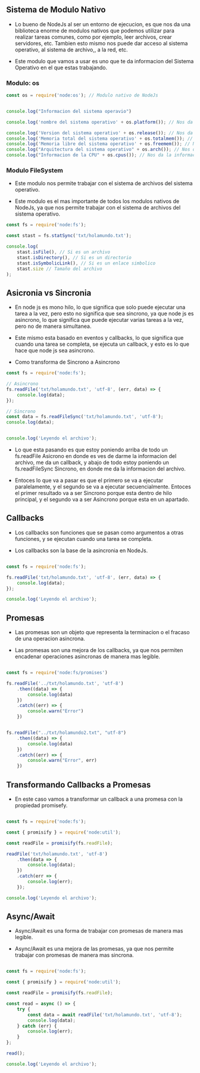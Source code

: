 ## Sistema de Modulo Nativo

- Lo bueno de NodeJs al ser un entorno de ejecucion, es que nos da una biblioteca enorme de modulos nativos que podemos utilizar para realizar tareas comunes, como por ejemplo, leer archivos, crear servidores, etc. Tambien esto mismo nos puede dar acceso al sistema operativo, al sistema de archivo,, a la red, etc.

- Este modulo que vamos a usar es uno que te da informacion del Sistema Operativo en el que estas trabajando.

### Modulo: os

```javascript
const os = require('node:os'); // Modulo nativo de NodeJs


console.log("Informacion del sistema operavio")

console.log('nombre del sistema operativo' + os.platform()); // Nos da el sistema operativo en el que estamos trabajando

console.log('Version del sistema operativo' + os.release()); // Nos da la version del sistema operativo
console.log('Memoria total del sistema operativo' + os.totalmem()); // Nos da la memoria total del sistema operativo
console.log('Memoria libre del sistema operativo' + os.freemem()); // Nos da la memoria libre del sistema operativo
console.log("Arquitectura del sistema operativo" + os.arch()); // Nos da la arquitectura del sistema operativo
console.log("Informacion de la CPU" + os.cpus()); // Nos da la informacion de la CPU

```


### Modulo FileSystem

- Este modulo nos permite trabajar con el sistema de archivos del sistema operativo.

- Este modulo es el mas importante de todos los modulos nativos de NodeJs, ya que nos permite trabajar con el sistema de archivos del sistema operativo.

```javascript
const fs = require('node:fs');

const stast = fs.statSync('txt/holamundo.txt');

console.log(
    stast.isFile(), // Si es un archivo
    stast.isDirectory(), // Si es un directorio
    stast.isSymbolicLink(), // Si es un enlace simbolico
    stast.size // Tamaño del archivo
);

```

## Asicronia vs Sincronia

- En node js es mono hilo, lo que significa que solo puede ejecutar una tarea a la vez, pero esto no significa que sea sincrono, ya que node js es asincrono, lo que significa que puede ejecutar varias tareas a la vez, pero no de manera simultanea.

- Este mismo esta basado en eventos y callbacks, lo que significa que cuando una tarea se completa, se ejecuta un callback, y esto es lo que hace que node js sea asincrono.

- Como transforma de Sincrono a Asincrono

```javascript
const fs = require('node:fs');

// Asincrono
fs.readFile('txt/holamundo.txt', 'utf-8', (err, data) => {
    console.log(data);
});

// Sincrono
const data = fs.readFileSync('txt/holamundo.txt', 'utf-8');
console.log(data);


console.log('Leyendo el archivo');
```

- Lo que esta pasando es que estoy poniendo arriba de todo un fs.readFile Asicrono en donde es ves de darme la informacion del archivo, me da un callback, y abajo de todo estoy poniendo un fs.readFileSync Sincrono, en donde me da la informacion del archivo.

- Entoces lo que va a pasar es que el primero se va a ejecutar paralelamente, y el segundo se va a ejecutar secuencialmente. Entoces el primer resultado va a ser Sincrono porque esta dentro de hilo principal, y el segundo va a ser Asincrono porque esta en un apartado.

## Callbacks

- Los callbacks son funciones que se pasan como argumentos a otras funciones, y se ejecutan cuando una tarea se completa.

- Los callbacks son la base de la asincronia en NodeJs.

```javascript

const fs = require('node:fs');

fs.readFile('txt/holamundo.txt', 'utf-8', (err, data) => {
    console.log(data);
});

console.log('Leyendo el archivo');

```

## Promesas

- Las promesas son un objeto que representa la terminacion o el fracaso de una operacion asincrona.

- Las promesas son una mejora de los callbacks, ya que nos permiten encadenar operaciones asincronas de manera mas legible.

```javascript

const fs = require('node:fs/promises')

fs.readFile('../txt/holamundo.txt', 'utf-8')
    .then((data) => {
        console.log(data)
    })
    .catch((err) => {
        console.warn("Error")
    })


fs.readFile("../txt/holamundo2.txt", "utf-8")
    .then((data) => {
        console.log(data)
    })
    .catch((err) => {
        console.warn("Error", err)
    })

```

## Transformando Callbacks a Promesas

- En este caso vamos a transformar un callback a una promesa con la propiedad promisefy.

```javascript

const fs = require('node:fs');

const { promisify } = require('node:util');

const readFile = promisify(fs.readFile);

readFile('txt/holamundo.txt', 'utf-8')
    .then(data => {
        console.log(data);
    })
    .catch(err => {
        console.log(err);
    });

console.log('Leyendo el archivo');

```

## Async/Await

- Async/Await es una forma de trabajar con promesas de manera mas legible.

- Async/Await es una mejora de las promesas, ya que nos permite trabajar con promesas de manera mas sincrona.

```javascript

const fs = require('node:fs');

const { promisify } = require('node:util');

const readFile = promisify(fs.readFile);

const read = async () => {
    try {
        const data = await readFile('txt/holamundo.txt', 'utf-8');
        console.log(data);
    } catch (err) {
        console.log(err);
    }
};

read();

console.log('Leyendo el archivo');

```

